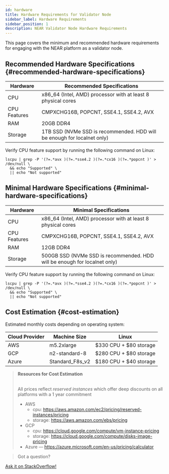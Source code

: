 ```yaml
---
id: hardware
title: Hardware Requirements for Validator Node
sidebar_label: Hardware Requirements
sidebar_position: 1
description: NEAR Validator Node Hardware Requirements
---
```


This page covers the minimum and recommended hardware requirements for engaging with the NEAR platform as a validator node.


## Recommended Hardware Specifications {#recommended-hardware-specifications}

| Hardware       | Recommended Specifications                                              |
| -------------- |-------------------------------------------------------------------------|
| CPU            | x86_64 (Intel, AMD) processor with at least 8 physical cores            |
| CPU Features   | CMPXCHG16B, POPCNT, SSE4.1, SSE4.2, AVX                                 |
| RAM            | 20GB DDR4                                                               |
| Storage        | 1TB SSD (NVMe SSD is recommended. HDD will be enough for localnet only) |

Verify CPU feature support by running the following command on Linux:

```
lscpu | grep -P '(?=.*avx )(?=.*sse4.2 )(?=.*cx16 )(?=.*popcnt )' > /dev/null \
  && echo "Supported" \
  || echo "Not supported"
```

## Minimal Hardware Specifications {#minimal-hardware-specifications}

| Hardware       | Minimal Specifications                                                    |
| -------------- |---------------------------------------------------------------------------|
| CPU            | x86_64 (Intel, AMD) processor with at least 8 physical cores              |
| CPU Features   | CMPXCHG16B, POPCNT, SSE4.1, SSE4.2, AVX                                   |
| RAM            | 12GB DDR4                                                                 |
| Storage        | 500GB SSD (NVMe SSD is recommended. HDD will be enough for localnet only) |

Verify CPU feature support by running the following command on Linux:

```
lscpu | grep -P '(?=.*avx )(?=.*sse4.2 )(?=.*cx16 )(?=.*popcnt )' > /dev/null \
  && echo "Supported" \
  || echo "Not supported"
```

## Cost Estimation {#cost-estimation}

Estimated monthly costs depending on operating system:

| Cloud Provider | Machine Size    | Linux                  |
| -------------- | --------------- | ---------------------- |
| AWS            | m5.2xlarge      | $330 CPU + $80 storage |
| GCP            | n2-standard-8   | $280 CPU + $80 storage |
| Azure          | Standard_F8s_v2 | $180 CPU + $40 storage |

<blockquote class="info">
<strong>Resources for Cost Estimation</strong><br /><br />

All prices reflect *reserved instances* which offer deep discounts on all platforms with a 1 year commitment

- AWS
  - cpu: https://aws.amazon.com/ec2/pricing/reserved-instances/pricing
  - storage: https://aws.amazon.com/ebs/pricing
- GCP
  - cpu: https://cloud.google.com/compute/vm-instance-pricing
  - storage: https://cloud.google.com/compute/disks-image-pricing
- Azure — https://azure.microsoft.com/en-us/pricing/calculator

</blockquote>

>Got a question?
<a href="https://stackoverflow.com/questions/tagged/nearprotocol">
  <h8>Ask it on StackOverflow!</h8></a>
